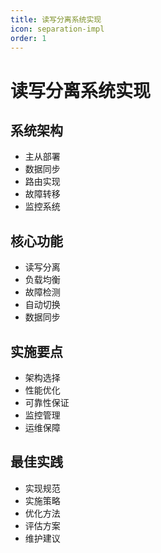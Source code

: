 ```yaml
---
title: 读写分离系统实现
icon: separation-impl
order: 1
---
```


# 读写分离系统实现

## 系统架构
- 主从部署
- 数据同步
- 路由实现
- 故障转移
- 监控系统

## 核心功能
- 读写分离
- 负载均衡
- 故障检测
- 自动切换
- 数据同步

## 实施要点
- 架构选择
- 性能优化
- 可靠性保证
- 监控管理
- 运维保障

## 最佳实践
- 实现规范
- 实施策略
- 优化方法
- 评估方案
- 维护建议
